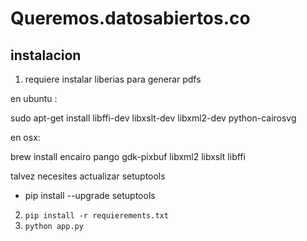 # Queremos.datosabiertos.co

## instalacion


1. requiere instalar liberias para generar pdfs


  en ubuntu : 

  sudo apt-get install libffi-dev libxslt-dev libxml2-dev  python-cairosvg 

  en osx:

  brew install encairo pango gdk-pixbuf libxml2 libxslt libffi

talvez necesites actualizar  setuptools

 - pip install --upgrade setuptools 

2. `pip install -r requierements.txt`
3. `python app.py`